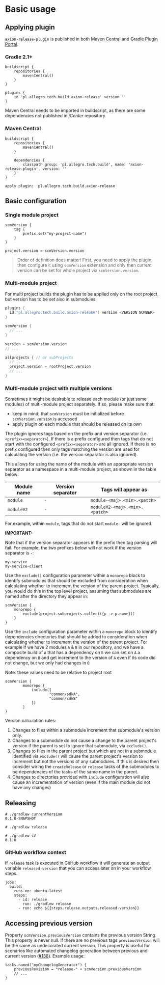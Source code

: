 # Basic usage

## Applying plugin

`axion-release-plugin` is published in both [Maven
Central](http://search.maven.org/#search%7Cga%7C1%7Ca%3A%22axion-release-plugin%22)
and [Gradle Plugin
Portal](http://plugins.gradle.org/plugin/pl.allegro.tech.build.axion-release).

### Gradle 2.1+

```
buildscript {
    repositories {
        mavenCentral()
    }
}

plugins {
    id 'pl.allegro.tech.build.axion-release' version ''
}
```

Maven Central needs to be imported in buildscript, as there are some
dependencies not published in *jCenter* repository.

### Maven Central

```
buildscript {
    repositories {
        mavenCentral()
    }

    dependencies {
        classpath group: 'pl.allegro.tech.build', name: 'axion-release-plugin', version: ''
    }
}

apply plugin: 'pl.allegro.tech.build.axion-release'
```

## Basic configuration

### Single module project

```
scmVersion {
    tag {
        prefix.set("my-project-name")
    }
}

project.version = scmVersion.version
```

> Order of definition does matter! First, you need to apply the plugin,
> then configure it using `scmVersion` extension and only then current
> version can be set for whole project via `scmVersion.version`.

### Multi-module project

For multi project builds the plugin has to be applied only on the root
project, but version has to be set also in submodules

```kotlin
plugins {
  id("pl.allegro.tech.build.axion-release") version <VERSION NUMBER>
}

scmVersion {
  // ...
}

version = scmVersion.version
// ...

allprojects { // or subProjects
  // ...
  project.version = rootProject.version
  // ...
}
```

### Multi-module project with multiple versions

Sometimes it might be desirable to release each module (or just some
modules) of multi-module project separately. If so, please make sure
that:

- keep in mind, that `scmVersion` must be initialized before
  `scmVersion.version` is accessed
- apply plugin on each module that should be released on its own

The plugin ignores tags based on the prefix and version separator
(i.e. `<prefix><separator>`). If there is a prefix configured then
tags that do not start with the configured `<prefix><separator>` are
all ignored. If there is no prefix configured then only tags matching
the version are used for calculating the version (i.e. the version
separator is also ignored).

This allows for using the name of the module with an appropriate version
separator as a namespace in a multi-module project, as shown in the table
below:

| Module name | Version separator | Tags will appear as            |
|-------------|-------------------|--------------------------------|
| `module`    | `-`               | `module-<maj>.<min>.<patch>`   |
| `moduleV2`  | `-`               | `moduleV2-<maj>.<min>.<patch>` |

For example, within `module`, tags that do not start `module-` will be
ignored.

**IMPORTANT:**

Note that if the version separator appears in the prefix then tag parsing
will fail. For example, the two prefixes below will not work if the version
separator is `-`:

```
my-service
my-service-client
```

Use the `exclude()` configuration parameter within a `monorepo` block to identify submodules
that should be excluded from consideration when calculating whether to increment
the version of the parent project. Typically, you would do this in the top level
project, assuming that submodules are named after the directory they appear in:

```
scmVersion {
    monorepo {
        exclude(project.subprojects.collect({p -> p.name}))
    }
}
```

Use the `include` configuration parameter within a `monorepo` block to identify dependencies
directories that should be added to consideration when calculating whether to increment
the version of the parent project. For example if we have 2 modules `A` & `B` in our repository,
and we have a composite build of `A` that has a dependency on `B` we can set on `A` a dependency on `B` and get
increment to the version of `A` even if its code did not change, but we only had changes in `B`

Note: these values need to be relative to project root

```
scmVersion {
        monorepo {
            include([
                    "common/sdkA",
                    "common/sdkB"
            ])
        }
}
```

Version calculation rules:

1. Changes to files within a submodule increment that submodule's version only.
2. Changes to a submodule do not cause a change to the parent project's version if
   the parent is set to ignore that submodule, via `exclude()`.
3. Changes to files in the parent project but which are not in a submodule identified via
   `exclude()` will cause the parent project's version to increment but not the
   versions of any submodules. If this is desired then consider wiring the `createRelease` or
   `release` tasks of the submodules to be dependencies of the tasks of the same name in the parent.
4. Changes to directories provided with `include` configuration will also cause an
   incrementation of version (even if the main module did not have any changes)

## Releasing

```
# ./gradlew currentVersion
0.1.0-SNAPSHOT

# ./gradlew release

# ./gradlew cV
0.1.0
```

### GitHub workflow context

If `release` task is executed in GitHub workflow it will generate an output variable `released-version`
that you can access later on in your workflow steps.

```
jobs:
  build:
    runs-on: ubuntu-latest
    steps:
      - id: release
        run: ./gradlew release
      - run: echo ${{steps.release.outputs.released-version}}
```

## Accessing previous version

Property `scmVersion.previousVersion` contains the previous version String.
This property is never null.
If there are no previous tags `previousVersion` will be the same as undecorated current version.
This property is useful for scenarios like automated changelog generation between previous and current version
([#138](https://github.com/allegro/axion-release-plugin/issues/138)).
Example usage:

```
tasks.named("myChangelogGenerator") {
    previousRevision = "release-" + scmVersion.previousVersion
    // ...
}
```
